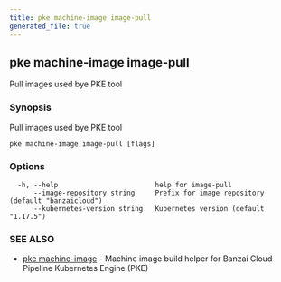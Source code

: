 ```yaml
---
title: pke machine-image image-pull
generated_file: true
---
```

## pke machine-image image-pull

Pull images used bye PKE tool

### Synopsis

Pull images used bye PKE tool

```
pke machine-image image-pull [flags]
```

### Options

```
  -h, --help                        help for image-pull
      --image-repository string     Prefix for image repository (default "banzaicloud")
      --kubernetes-version string   Kubernetes version (default "1.17.5")
```

### SEE ALSO

* [pke machine-image](/docs/pke/cli/reference/pke_machine-image/)	 - Machine image build helper for Banzai Cloud Pipeline Kubernetes Engine (PKE)

